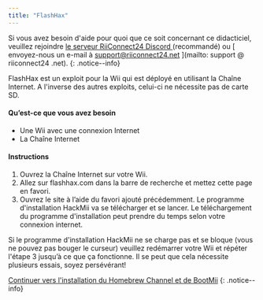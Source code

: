 ```yaml
---
title: "FlashHax"
---
```


Si vous avez besoin d'aide pour quoi que ce soit concernant ce didacticiel, veuillez rejoindre [ le serveur RiiConnect24 Discord ](https://discord.gg/rc24) (recommandé) ou \[ envoyez-nous un e-mail à support@riiconnect24.net \](mailto: support @ riiconnect24 .net).
{: .notice--info}

FlashHax est un exploit pour la Wii qui est déployé en utilisant la Chaîne Internet. A l'inverse des autres exploits, celui-ci ne nécessite pas de carte SD.

#### Qu’est-ce que vous avez besoin

- Une Wii avec une connexion Internet
- La Chaîne Internet

#### Instructions

1. Ouvrez la Chaîne Internet sur votre Wii.
2. Allez sur flashhax.com dans la barre de recherche et mettez cette page en favori.
3. Ouvrez le site à l’aide du favori ajouté précédemment. Le programme d'installation HackMii va se télécharger et se lancer. Le téléchargement du programme d'installation peut prendre du temps selon votre connexion internet.

Si le programme d'installation HackMii ne se charge pas et se bloque (vous ne pouvez pas bouger le curseur) veuillez redémarrer votre Wii et répéter l'étape 3 jusqu’à ce que ça fonctionne. Il se peut que cela nécessite plusieurs essais, soyez persévérant!

[Continuer vers l'installation du Homebrew Channel et de BootMii](hbc)
{: .notice--info}

